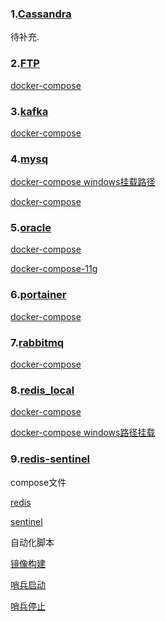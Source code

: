 ### 1.[Cassandra](./compose/Cassandra/)

待补充.

### 2.[FTP](./compose/ftp/)

[docker-compose](./compose/ftp/docker-compose.yml)

### 3.[kafka](./compose/kafka/)

[docker-compose](./compose/kafka/docker-compose.yml)

### 4.[mysq](./compose/mysql/)

[docker-compose windows挂载路径](./compose/mysql/docker-compose-win.yml)

[docker-compose](./compose/mysql/docker-compose.yml)

### 5.[oracle](./compose/oracle/) 

[docker-compose](./compose/oracle/docker-compose.yml)

[docker-compose-11g](./compose/oracle/docker-compose-11g.yml)

### 6.[portainer](./compose/portainer/)

[docker-compose](./compose/portainer/docker-compose.yml)

### 7.[rabbitmq](./compose/rabbitmq/)

[docker-compose](./compose/rabbitmq/docker-compose.yml)

### 8.[redis_local](./compose/redis_local/)

[docker-compose](./compose/redis_local/docker-compose.yml)

[docker-compose windows路径挂载](./compose/redis_local/docker-compose-win.yml)

### 9.[redis-sentinel](./compose/redis-sentinel/)

compose文件

[redis](./compose/redis-sentinel/redis/)

[sentinel](./compose/redis-sentinel/redis/)

自动化脚本

[镜像构建](./compose/redis-sentinel/sentinel-build.sh)

[哨兵启动](./compose/redis-sentinel/sentinel-start.sh)

[哨兵停止](./compose/redis-sentinel/sentinel-stop.sh)
